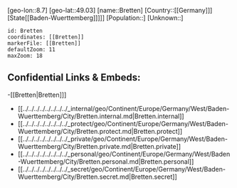 ﻿---
location: [49.03,8.7]
mapzoom: [7,12] 
mapmarker: city 
type: City
tags:
- geo/City


SpocWebEntityId: 29344
isDeleted: false
confidential: public

---
[geo-lon::8.7]
[geo-lat::49.03]
[name::Bretten]
[Country::[[Germany]]]
[State[[Baden-Wuerttemberg]]]]]
[Population::]
[Unknown::]


```leaflet
id: Bretten
coordinates: [[Bretten]]
markerFile: [[Bretten]]
defaultZoom: 11 
maxZoom: 18
```


## Confidential Links & Embeds: 
-[[Bretten|Bretten]]] 
- [[../../../../../../../../_internal/geo/Continent/Europe/Germany/West/Baden-Wuerttemberg/City/Bretten.internal.md|Bretten.internal]] 
- [[../../../../../../../../_protect/geo/Continent/Europe/Germany/West/Baden-Wuerttemberg/City/Bretten.protect.md|Bretten.protect]] 
- [[../../../../../../../../_private/geo/Continent/Europe/Germany/West/Baden-Wuerttemberg/City/Bretten.private.md|Bretten.private]] 
- [[../../../../../../../../_personal/geo/Continent/Europe/Germany/West/Baden-Wuerttemberg/City/Bretten.personal.md|Bretten.personal]] 
- [[../../../../../../../../_secret/geo/Continent/Europe/Germany/West/Baden-Wuerttemberg/City/Bretten.secret.md|Bretten.secret]] 
